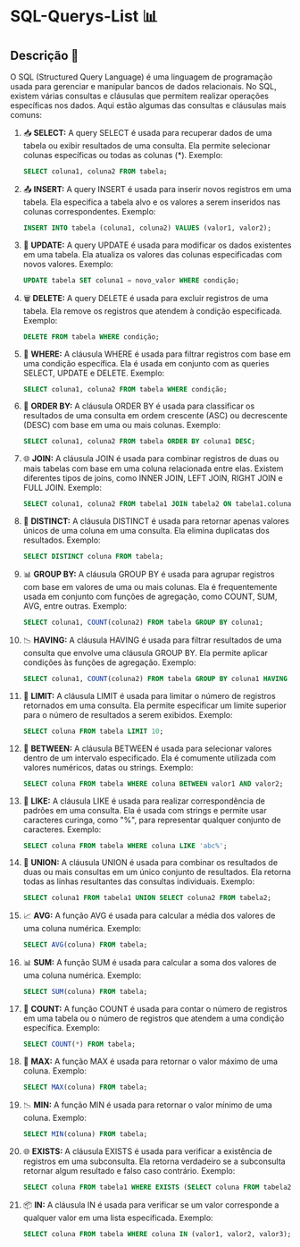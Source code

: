 # SQL-Querys-List 📊

## Descrição 📝

O SQL (Structured Query Language) é uma linguagem de programação usada para gerenciar e manipular bancos de dados relacionais. No SQL, existem várias consultas e cláusulas que permitem realizar operações específicas nos dados. Aqui estão algumas das consultas e cláusulas mais comuns:

1. 📥 **SELECT:** A query SELECT é usada para recuperar dados de uma tabela ou exibir resultados de uma consulta. Ela permite selecionar colunas específicas ou todas as colunas (*). Exemplo:
    ```sql
    SELECT coluna1, coluna2 FROM tabela;
    ```

2. 📤 **INSERT:** A query INSERT é usada para inserir novos registros em uma tabela. Ela especifica a tabela alvo e os valores a serem inseridos nas colunas correspondentes. Exemplo:
    ```sql
    INSERT INTO tabela (coluna1, coluna2) VALUES (valor1, valor2);
    ```

3. 🔄 **UPDATE:** A query UPDATE é usada para modificar os dados existentes em uma tabela. Ela atualiza os valores das colunas especificadas com novos valores. Exemplo:
    ```sql
    UPDATE tabela SET coluna1 = novo_valor WHERE condição;
    ```

4. 🗑️ **DELETE:** A query DELETE é usada para excluir registros de uma tabela. Ela remove os registros que atendem à condição especificada. Exemplo:
    ```sql
    DELETE FROM tabela WHERE condição;
    ```

5. 🎯 **WHERE:** A cláusula WHERE é usada para filtrar registros com base em uma condição específica. Ela é usada em conjunto com as queries SELECT, UPDATE e DELETE. Exemplo:
    ```sql
    SELECT coluna1, coluna2 FROM tabela WHERE condição;
    ```

6. 🔀 **ORDER BY:** A cláusula ORDER BY é usada para classificar os resultados de uma consulta em ordem crescente (ASC) ou decrescente (DESC) com base em uma ou mais colunas. Exemplo:
    ```sql
    SELECT coluna1, coluna2 FROM tabela ORDER BY coluna1 DESC;
    ```

7. 🌐 **JOIN:** A cláusula JOIN é usada para combinar registros de duas ou mais tabelas com base em uma coluna relacionada entre elas. Existem diferentes tipos de joins, como INNER JOIN, LEFT JOIN, RIGHT JOIN e FULL JOIN. Exemplo:
    ```sql
    SELECT coluna1, coluna2 FROM tabela1 JOIN tabela2 ON tabela1.coluna = tabela2.coluna;
    ```

8. 🌟 **DISTINCT:** A cláusula DISTINCT é usada para retornar apenas valores únicos de uma coluna em uma consulta. Ela elimina duplicatas dos resultados. Exemplo:
    ```sql
    SELECT DISTINCT coluna FROM tabela;
    ```

9. 📊 **GROUP BY:** A cláusula GROUP BY é usada para agrupar registros com base em valores de uma ou mais colunas. Ela é frequentemente usada em conjunto com funções de agregação, como COUNT, SUM, AVG, entre outras. Exemplo:
    ```sql
    SELECT coluna1, COUNT(coluna2) FROM tabela GROUP BY coluna1;
    ```

10. 📉 **HAVING:** A cláusula HAVING é usada para filtrar resultados de uma consulta que envolve uma cláusula GROUP BY. Ela permite aplicar condições às funções de agregação. Exemplo:
    ```sql
    SELECT coluna1, COUNT(coluna2) FROM tabela GROUP BY coluna1 HAVING COUNT(coluna2) > 10;
    ```

11. 📏 **LIMIT:** A cláusula LIMIT é usada para limitar o número de registros retornados em uma consulta. Ela permite especificar um limite superior para o número de resultados a serem exibidos. Exemplo:
    ```sql
    SELECT coluna FROM tabela LIMIT 10;
    ```

12. 🎯 **BETWEEN:** A cláusula BETWEEN é usada para selecionar valores dentro de um intervalo especificado. Ela é comumente utilizada com valores numéricos, datas ou strings. Exemplo:
    ```sql
    SELECT coluna FROM tabela WHERE coluna BETWEEN valor1 AND valor2;
    ```

13. 💬 **LIKE:** A cláusula LIKE é usada para realizar correspondência de padrões em uma consulta. Ela é usada com strings e permite usar caracteres curinga, como "%", para representar qualquer conjunto de caracteres. Exemplo:
    ```sql
    SELECT coluna FROM tabela WHERE coluna LIKE 'abc%';
    ```

14. 🤝 **UNION:** A cláusula UNION é usada para combinar os resultados de duas ou mais consultas em um único conjunto de resultados. Ela retorna todas as linhas resultantes das consultas individuais. Exemplo:
    ```sql
    SELECT coluna1 FROM tabela1 UNION SELECT coluna2 FROM tabela2;
    ```

15. 📈 **AVG:** A função AVG é usada para calcular a média dos valores de uma coluna numérica. Exemplo:
    ```sql
    SELECT AVG(coluna) FROM tabela;
    ```

16. 📊 **SUM:** A função SUM é usada para calcular a soma dos valores de uma coluna numérica. Exemplo:
    ```sql
    SELECT SUM(coluna) FROM tabela;
    ```

17. 🔢 **COUNT:** A função COUNT é usada para contar o número de registros em uma tabela ou o número de registros que atendem a uma condição específica. Exemplo:
    ```sql
    SELECT COUNT(*) FROM tabela;
    ```

18. 🚀 **MAX:** A função MAX é usada para retornar o valor máximo de uma coluna. Exemplo:
    ```sql
    SELECT MAX(coluna) FROM tabela;
    ```

19. 📉 **MIN:** A função MIN é usada para retornar o valor mínimo de uma coluna. Exemplo:
    ```sql
    SELECT MIN(coluna) FROM tabela;
    ```

20. 🌐 **EXISTS:** A cláusula EXISTS é usada para verificar a existência de registros em uma subconsulta. Ela retorna verdadeiro se a subconsulta retornar algum resultado e falso caso contrário. Exemplo:
    ```sql
    SELECT coluna FROM tabela1 WHERE EXISTS (SELECT coluna FROM tabela2 WHERE condição);
    ```

21. 📦 **IN:** A cláusula IN é usada para verificar se um valor corresponde a qualquer valor em uma lista especificada. Exemplo:
    ```sql
    SELECT coluna FROM tabela WHERE coluna IN (valor1, valor2, valor3);
    ```

